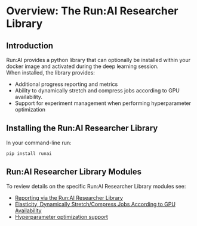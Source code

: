 # Overview: The Run:AI Researcher Library

## Introduction

Run:AI provides a python library that can optionally be installed within your docker image and activated during the deep learning session.   
When installed, the library provides:

*   Additional progress reporting and metrics
*   Ability to dynamically stretch and compress jobs according to GPU availability.
*   Support for experiment management when performing hyperparameter optimization

## Installing the Run:AI Researcher Library

In your command-line run:

    pip install runai

## Run:AI Researcher Library Modules

To review details on the specific Run:AI Researcher Library modules see:

*   [Reporting via the Run:AI Researcher Library](Reporting-via-the-Run-AI-Researcher-Library-.md)
*   [Elasticity, Dynamically Stretch/Compress Jobs According to GPU Availability](Elasticity-Dynamically-Stretch-Compress-Jobs-According-to-GPU-Availability.md)
*   [Hyperparameter optimization support](rl-hpo-support.md) 